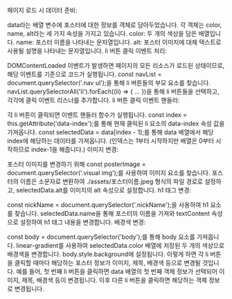 페이지 로드 시 데이터 준비:

data라는 배열 변수에 포스터에 대한 정보를 객체로 담아두었습니다. 각 객체는 color, name, alt라는 세 가지 속성을 가지고 있습니다.
color: 두 개의 색상을 담은 배열입니다.
name: 포스터 이름을 나타내는 문자열입니다.
alt: 포스터 이미지에 대체 텍스트로 사용될 설명을 나타내는 문자열입니다.
li 버튼 클릭 이벤트 처리:

DOMContentLoaded 이벤트가 발생하면 페이지의 모든 리소스가 로드된 상태이므로, 해당 이벤트를 기준으로 코드가 실행됩니다.
const navList = document.querySelector('.nav ul');을 통해 li 버튼들의 부모 요소를 찾습니다.
navList.querySelectorAll('li').forEach((li) => { ... })을 통해 li 버튼들을 선택하고, 각각에 클릭 이벤트 리스너를 추가합니다.
li 버튼 클릭 이벤트 핸들러:

각 li 버튼이 클릭되면 이벤트 핸들러 함수가 실행됩니다.
const index = this.getAttribute('data-index');를 통해 현재 클릭된 li 요소의 data-index 속성 값을 가져옵니다.
const selectedData = data[index - 1];를 통해 data 배열에서 해당 index에 해당하는 데이터를 가져옵니다. (인덱스는 1부터 시작하지만 배열은 0부터 시작하므로 index-1을 해줍니다.)
이미지 변경:

포스터 이미지를 변경하기 위해 const posterImage = document.querySelector('.visual img');를 사용하여 이미지 요소를 찾습니다.
포스터의 이름은 소문자로 변환하여 ./assets/포스터이름.jpeg 형식의 파일 경로로 설정하고, selectedData.alt를 이미지의 alt 속성으로 설정합니다.
h1 태그 변경:

const nickName = document.querySelector('.nickName');을 사용하여 h1 요소를 찾습니다.
selectedData.name을 통해 포스터의 이름을 가져와 textContent 속성으로 설정하여 h1 태그 내용을 변경합니다.
배경색 변경:

const body = document.querySelector('body');를 통해 body 요소를 가져옵니다.
linear-gradient를 사용하여 selectedData.color 배열에 저장된 두 개의 색상으로 배경색을 변경합니다. body.style.background에 설정됩니다.
이렇게 하면 각 li 버튼을 클릭할 때마다 해당하는 포스터 정보가 이미지, 제목, 배경색 등으로 변경될 것입니다. 예를 들어, 첫 번째 li 버튼을 클릭하면 data 배열의 첫 번째 객체 정보가 선택되어 이미지, 제목, 배경색 등이 변경됩니다. 이후 다른 li 버튼을 클릭하면 해당하는 객체 정보로 변경됩니다.